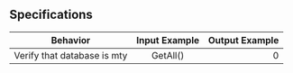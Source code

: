 ## Specifications
| Behavior | Input Example | Output Example |
| ------------- |:-------------:| -----:|
|Verify that database is mty | GetAll()| 0|
